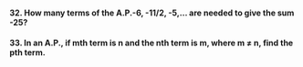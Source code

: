 #### 32. How many terms of the A.P.-6, -11/2, -5,... are needed to give the sum -25?
#### 33. In an A.P., if mth term is n and the nth term is m, where m ≠ n, find the pth term.
